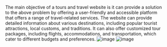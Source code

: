 The main objective of a tours and travel website is it can provide a solution to the above problem by offering a user-friendly and accessible platform that offers a range of travel-related services.
The website can provide detailed information about various destinations, including popular tourist attractions, local customs, and traditions. It can also offer customized tour packages,
including flights, accommodations, and transportation, which cater to different budgets and preferences.
![image](https://github.com/Aryan-Progz/Tours-and-Travels/assets/175025632/dd7cae98-13f7-4aab-a292-c595e4dffbbf)
![image](https://github.com/Aryan-Progz/Tours-and-Travels/assets/175025632/d32d9f3c-0359-4ed6-94cd-aa4a34339042)
